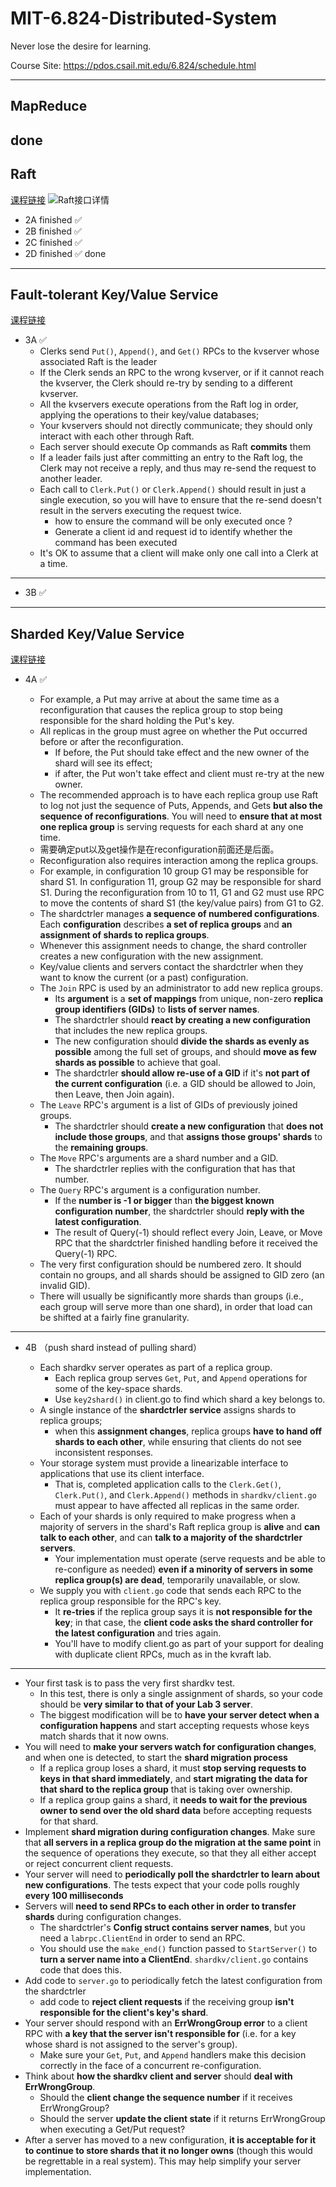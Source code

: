 # MIT-6.824-Distributed-System
Never lose the desire for learning.

Course Site: https://pdos.csail.mit.edu/6.824/schedule.html

---
## MapReduce
done
---

## Raft
[课程链接](https://pdos.csail.mit.edu/6.824/labs/lab-raft.html)
![Raft接口详情](./pics/figure2.png)
- 2A finished ✅
- 2B finished ✅
- 2C finished ✅
- 2D finished ✅
done
---
## Fault-tolerant Key/Value Service
[课程链接](https://pdos.csail.mit.edu/6.824/labs/lab-kvraft.html)
- 3A ✅
  - Clerks send `Put()`, `Append()`, and `Get()` RPCs to the kvserver whose associated Raft is the leader
  - If the Clerk sends an RPC to the wrong kvserver, or if it cannot reach the kvserver, the Clerk should re-try by sending to a different kvserver.
  - All the kvservers execute operations from the Raft log in order, applying the operations to their key/value databases;
  - Your kvservers should not directly communicate; they should only interact with each other through Raft.
  - Each server should execute Op commands as Raft **commits** them
  - If a leader fails just after committing an entry to the Raft log, the Clerk may not receive a reply, and thus may re-send the request to another leader. 
  - Each call to `Clerk.Put()` or `Clerk.Append()` should result in just a single execution, so you will have to ensure that the re-send doesn't result in the servers executing the request twice.
    - how to ensure the command will be only executed once ?
    - Generate a client id and request id to identify whether the command has been executed
  - It's OK to assume that a client will make only one call into a Clerk at a time.
---
- 3B ✅
---
## Sharded Key/Value Service
[课程链接](https://pdos.csail.mit.edu/6.824/labs/lab-shard.html)
- 4A ✅

  - For example, a Put may arrive at about the same time as a reconfiguration that causes the replica group to stop being responsible for the shard holding the Put's key. 
  - All replicas in the group must agree on whether the Put occurred before or after the reconfiguration. 
    - If before, the Put should take effect and the new owner of the shard will see its effect; 
    - if after, the Put won't take effect and client must re-try at the new owner. 
  - The recommended approach is to have each replica group use Raft to log not just the sequence of Puts, Appends, and Gets **but also the sequence of reconfigurations**. You will need to **ensure that at most one replica group** is serving requests for each shard at any one time.
  - 需要确定put以及get操作是在reconfiguration前面还是后面。
  - Reconfiguration also requires interaction among the replica groups. 
  - For example, in configuration 10 group G1 may be responsible for shard S1. In configuration 11, group G2 may be responsible for shard S1. During the reconfiguration from 10 to 11, G1 and G2 must use RPC to move the contents of shard S1 (the key/value pairs) from G1 to G2.
  - The shardctrler manages **a sequence of numbered configurations**. Each **configuration** describes **a set of replica groups** and **an assignment of shards to replica groups**.
  - Whenever this assignment needs to change, the shard controller creates a new configuration with the new assignment.
  - Key/value clients and servers contact the shardctrler when they want to know the current (or a past) configuration.
  - The `Join` RPC is used by an administrator to add new replica groups.
    - Its **argument** is a **set of mappings** from unique, non-zero **replica group identifiers (GIDs)** to **lists of server names**.
    - The shardctrler should **react by creating a new configuration** that includes the new replica groups.
    - The new configuration should **divide the shards as evenly as possible** among the full set of groups, and should **move as few shards as possible** to achieve that goal.
    - The shardctrler **should allow re-use of a GID** if it's **not part of the current configuration** (i.e. a GID should be allowed to Join, then Leave, then Join again).
  - The `Leave` RPC's argument is a list of GIDs of previously joined groups.
    - The shardctrler should **create a new configuration** that **does not include those groups**, and that **assigns those groups' shards** to the **remaining groups**.
  - The `Move` RPC's arguments are a shard number and a GID.
    - The shardctrler replies with the configuration that has that number. 
  - The `Query` RPC's argument is a configuration number.
    - If the **number is -1 or bigger** than **the biggest known configuration number**, the shardctrler should **reply with the latest configuration**. 
    - The result of Query(-1) should reflect every Join, Leave, or Move RPC that the shardctrler finished handling before it received the Query(-1) RPC.
  - The very first configuration should be numbered zero. It should contain no groups, and all shards should be assigned to GID zero (an invalid GID).
  - There will usually be significantly more shards than groups (i.e., each group will serve more than one shard), in order that load can be shifted at a fairly fine granularity.

--- 

- 4B （push shard instead of pulling shard）

  - Each shardkv server operates as part of a replica group. 
    - Each replica group serves `Get`, `Put`, and `Append` operations for some of the key-space shards. 
    - Use `key2shard()` in client.go to find which shard a key belongs to.
  - A single instance of the **shardctrler service** assigns shards to replica groups; 
    - when this **assignment changes**, replica groups **have to hand off shards to each other**, while ensuring that clients do not see inconsistent responses.
  - Your storage system must provide a linearizable interface to applications that use its client interface. 
    - That is, completed application calls to the `Clerk.Get()`, `Clerk.Put()`, and `Clerk.Append()` methods in `shardkv/client.go` must appear to have affected all replicas in the same order.
  - Each of your shards is only required to make progress when a majority of servers in the shard's Raft replica group is **alive** and **can talk to each other**, and can **talk to a majority of the shardctrler servers**. 
    - Your implementation must operate (serve requests and be able to re-configure as needed) **even if a minority of servers in some replica group(s) are dead**, temporarily unavailable, or slow.
  - We supply you with `client.go` code that sends each RPC to the replica group responsible for the RPC's key. 
    - It **re-tries** if the replica group says it is **not responsible for the key**; in that case, the **client code asks the shard controller for the latest configuration** and tries again. 
    - You'll have to modify client.go as part of your support for dealing with duplicate client RPCs, much as in the kvraft lab.
---
  - Your first task is to pass the very first shardkv test. 
    - In this test, there is only a single assignment of shards, so your code should be **very similar to that of your Lab 3 server**. 
    - The biggest modification will be to **have your server detect when a configuration happens** and start accepting requests whose keys match shards that it now owns.
  - You will need to **make your servers watch for configuration changes**, and when one is detected, to start the **shard migration process**
    - If a replica group loses a shard, it must **stop serving requests to keys in that shard immediately**, and **start migrating the data for that shard to the replica group** that is taking over ownership.
    - If a replica group gains a shard, it **needs to wait for the previous owner to send over the old shard data** before accepting requests for that shard.
  - Implement **shard migration during configuration changes**. Make sure that **all servers in a replica group do the migration at the same point** in the sequence of operations they execute, so that they all either accept or reject concurrent client requests. 
  - Your server will need to **periodically poll the shardctrler to learn about new configurations**. The tests expect that your code polls roughly **every 100 milliseconds**
  - Servers will **need to send RPCs to each other in order to transfer shards** during configuration changes. 
    - The shardctrler's **Config struct contains server names**, but you need a `labrpc.ClientEnd` in order to send an RPC. 
    - You should use the `make_end()` function passed to `StartServer()` to **turn a server name into a ClientEnd**. `shardkv/client.go` contains code that does this.
  - Add code to `server.go` to periodically fetch the latest configuration from the shardctrler
    - add code to **reject client requests** if the receiving group **isn't responsible for the client's key's shard**.
  - Your server should respond with an **ErrWrongGroup error** to a client RPC with **a key that the server isn't responsible for** (i.e. for a key whose shard is not assigned to the server's group).
    - Make sure your `Get`, `Put`, and `Append` handlers make this decision correctly in the face of a concurrent re-configuration.
  - Think about **how the shardkv client and server** should **deal with ErrWrongGroup**. 
    - Should the **client change the sequence number** if it receives ErrWrongGroup? 
    - Should the server **update the client state** if it returns ErrWrongGroup when executing a Get/Put request?
  - After a server has moved to a new configuration, **it is acceptable for it to continue to store shards that it no longer owns** (though this would be regrettable in a real system). This may help simplify your server implementation.